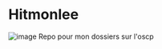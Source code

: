 # Hitmonlee
![image](https://github.com/Akasaru0/Hitmonlee/assets/46965214/6404613b-c693-4684-a528-846ab49aee1d)
Repo pour mon dossiers sur l'oscp
